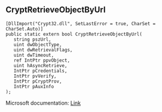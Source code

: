 ## CryptRetrieveObjectByUrl

```
[DllImport("Crypt32.dll", SetLastError = true, CharSet = CharSet.Auto)]
public static extern bool CryptRetrieveObjectByUrl(
   string pszUrl,
   uint dwObjectType,
   uint dwRetrievalFlags,
   uint dwTimeout,
   ref IntPtr ppvObject,
   uint hAsyncRetrieve,
   IntPtr pCredentials,
   IntPtr pvVerify,
   IntPtr pCryptProv,
   IntPtr pAuxInfo
);
```

Microsoft documentation: [Link](https://docs.microsoft.com/en-us/windows/win32/api/wincrypt/nf-wincrypt-cryptretrieveobjectbyurlw)
